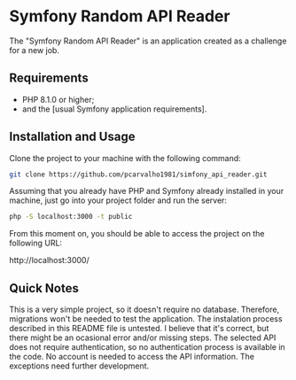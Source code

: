 Symfony Random API Reader
========================

The "Symfony Random API Reader" is an application created as a challenge for a new job.

Requirements
------------

  * PHP 8.1.0 or higher;
  * and the [usual Symfony application requirements].

Installation and Usage
----------------------

Clone the project to your machine with the following command:
```bash
git clone https://github.com/pcarvalho1981/simfony_api_reader.git
```

Assuming that you already have PHP and Symfony already installed in your machine, just go into your project folder and run the server:

```bash
php -S localhost:3000 -t public
```

From this moment on, you should be able to access the project on the following URL:

http://localhost:3000/

Quick Notes
-----------

This is a very simple project, so it doesn't require no database. Therefore, migrations won't be needed to test the application.
The instalation process described in this README file is untested. I believe that it's correct, but there might be an ocasional error and/or missing steps.
The selected API does not require authentication, so no authentication process is available in the code. No account is needed to access the API information.
The exceptions need further development.
